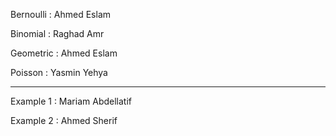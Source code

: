 Bernoulli : Ahmed Eslam

Binomial  : Raghad Amr

Geometric : Ahmed Eslam

Poisson   : Yasmin Yehya

------------------------------------------

Example 1   : Mariam Abdellatif

Example 2   : Ahmed Sherif
